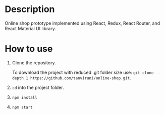 # Description

Online shop prototype implemented using React, Redux, React Router, and React Material UI library.
 
# How to use

1. Clone the repository.

    To download the project with reduced .git folder size use: ```git clone --depth 1 https://github.com/tanviruni/online-shop.git```.

2. ```cd``` into the project folder.
3. ```npm install```
4. ```npm start```

 

